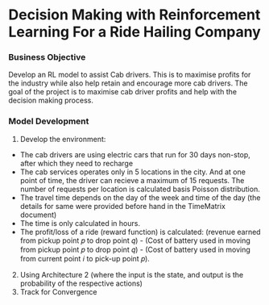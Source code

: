 # Decision Making with Reinforcement Learning For a Ride Hailing Company
### Business Objective
Develop an RL model to assist Cab drivers. This is to maximise profits for the industry while also help retain and encourage more cab drivers. 
The goal of the project is to maximise cab driver profits and help with the decision making process. 

### Model Development
1. Develop the environment:
  -  The cab drivers are using electric cars that run for 30 days non-stop, after which they need to recharge
  - The cab services operates only in 5 locations in the city. And at one point of time, the driver can recieve a maximum of 15 requests. The number of requests per location is calculated basis Poisson distribution.
  - The travel time depends on the day of the week and time of the day (the details for same were provided before hand in the TimeMatrix document)
  - The time is only calculated in hours. 
  - The profit/loss of a ride (reward function) is calculated: (revenue earned from pickup point 𝑝 to drop point 𝑞) - (Cost of
battery used in moving from pickup point 𝑝 to drop point 𝑞) - (Cost of battery used in moving from current point 𝑖 to pick-up point 𝑝).
2. Using Architecture 2 (where the input is the state, and output is the probability of the respective actions)
3. Track for Convergence
 
